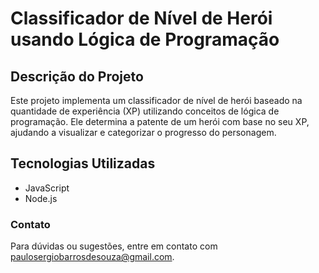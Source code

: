 # Classificador de Nível de Herói usando Lógica de Programação

## Descrição do Projeto

Este projeto implementa um classificador de nível de herói baseado na quantidade de experiência (XP) utilizando conceitos de lógica de programação. Ele determina a patente de um herói com base no seu XP, ajudando a visualizar e categorizar o progresso do personagem.

## Tecnologias Utilizadas

- JavaScript
- Node.js

### Contato
Para dúvidas ou sugestões, entre em contato com paulosergiobarrosdesouza@gmail.com.

